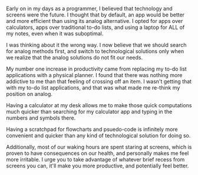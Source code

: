 Early on in my days as a programmer, I believed that technology and screens were the future. I thought that by default, an app would be better and more efficient than using its analog alternative. I opted for apps over calculators, apps over traditional to-do lists, and using a laptop for ALL of my notes, even when it was suboptimal.

I was thinking about it the wrong way. I now believe that we should search for analog methods first, and switch to technological solutions only when we realize that the analog solutions do not fit our needs.

My number one increase in productivity came from replacing my to-do list applications with a physical planner. I found that there was nothing more addictive to me than that feeling of crossing off an item. I wasn't getting that with my to-do list applications, and that was what made me re-think my position on analog. 

Having a calculator at my desk allows me to make those quick computations much quicker than searching for my calculator app and typing in the numbers and symbols there. 

Having a scratchpad for flowcharts and psuedo-code is infinitely more convenient and quicker than any kind of technological solution for doing so. 

Additionally, most of our waking hours are spent staring at screens, which is proven to have consequences on our health, and personally makes me feel more irritable. I urge you to take advantage of whatever brief recess from screens you can, it'll make you more productive, and potentially feel better. 

